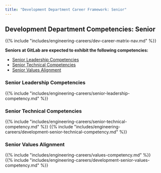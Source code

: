 ```yaml
---
title: "Development Department Career Framework: Senior"
---
```


## Development Department Competencies: Senior

{{% include "includes/engineering-careers/dev-career-matrix-nav.md" %}}

**Seniors at GitLab are expected to exhibit the following competencies:**

- [Senior Leadership Competencies](#senior-leadership-competencies)
- [Senior Technical Competencies](#senior-technical-competencies)
- [Senior Values Alignment](#senior-values-alignment)

### Senior Leadership Competencies

{{% include "includes/engineering-careers/senior-leadership-competency.md" %}}
  
### Senior Technical Competencies

{{% include "includes/engineering-careers/senior-technical-competency.md" %}}
{{% include "includes/engineering-careers/development-senior-technical-competency.md" %}}

### Senior Values Alignment

{{% include "includes/engineering-careers/values-competency.md" %}}
{{% include "includes/engineering-careers/development-senior-values-competency.md" %}}
